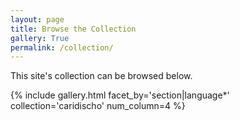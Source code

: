 ```yaml
---
layout: page
title: Browse the Collection
gallery: True
permalink: /collection/
---
```


This site's collection can be browsed below.

{% include gallery.html facet_by='section|language*' collection='caridischo' num_column=4 %}
